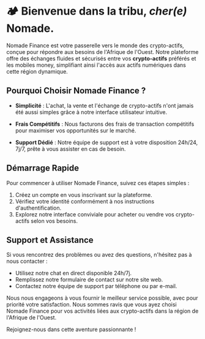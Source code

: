 #  🏕️ Bienvenue dans la tribu, *cher(e)* Nomade.

Nomade Finance est votre passerelle vers le monde des crypto-actifs, conçue pour répondre aux besoins de l'Afrique de l'Ouest. Notre plateforme offre des échanges fluides et sécurisés entre vos **crypto-actifs** préférés et les mobiles money, simplifiant ainsi l'accès aux actifs numériques dans cette région dynamique.

## Pourquoi Choisir Nomade Finance ?

- **Simplicité** : L'achat, la vente et l'échange de crypto-actifs n'ont jamais été aussi simples grâce à notre interface utilisateur intuitive.

- **Frais Compétitifs** : Nous facturons des frais de transaction compétitifs pour maximiser vos opportunités sur le marché.

- **Support Dédié** : Notre équipe de support est à votre disposition 24h/24, 7j/7, prête à vous assister en cas de besoin.

## Démarrage Rapide

Pour commencer à utiliser Nomade Finance, suivez ces étapes simples :

1. Créez un compte en vous inscrivant sur la plateforme.
2. Vérifiez votre identité conformément à nos instructions d'authentification.
3. Explorez notre interface conviviale pour acheter ou vendre vos crypto-actifs selon vos besoins.

## Support et Assistance

Si vous rencontrez des problèmes ou avez des questions, n'hésitez pas à nous contacter :

- Utilisez notre chat en direct disponible 24h/7j.
- Remplissez notre formulaire de contact sur notre site web.
- Contactez notre équipe de support par téléphone ou par e-mail.

Nous nous engageons à vous fournir le meilleur service possible, avec pour priorité votre satisfaction. Nous sommes ravis que vous ayez choisi Nomade Finance pour vos activités liées aux crypto-actifs dans la région de l'Afrique de l'Ouest.

Rejoignez-nous dans cette aventure passionnante !
